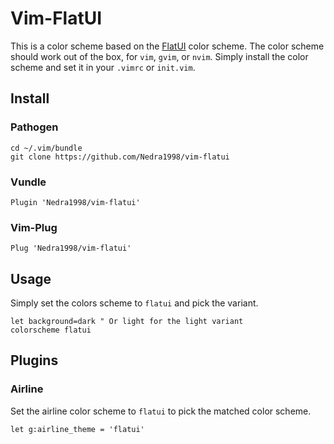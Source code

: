 # Vim-FlatUI

This is a color scheme based on the [FlatUI](https://flatuicolors.com/) color
scheme. The color scheme should work out of the box, for `vim`, `gvim`, or
`nvim`. Simply install the color scheme and set it in your `.vimrc` or
`init.vim`.

## Install

### Pathogen

```fish
cd ~/.vim/bundle
git clone https://github.com/Nedra1998/vim-flatui
```

### Vundle

```vim
Plugin 'Nedra1998/vim-flatui'
```

### Vim-Plug

```vim
Plug 'Nedra1998/vim-flatui'
```

## Usage

Simply set the colors scheme to `flatui` and pick the variant.

```vim
let background=dark " Or light for the light variant
colorscheme flatui
```

## Plugins

### Airline

Set the airline color scheme to `flatui` to pick the matched color scheme.

```vim
let g:airline_theme = 'flatui'
```
